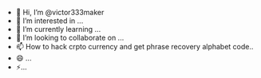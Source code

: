 - 👋 Hi, I’m @victor333maker
- 👀 I’m interested in ...
- 🌱 I’m currently learning ...
- 💞️ I’m looking to collaborate on ...
- 📫 How to hack crpto currency and get phrase recovery alphabet code..
- 😄 ...
- ⚡...

<!---
victor333maker/victor333maker is a ✨ special ✨ repository because its `README.md` (this file) appears on your GitHub profile.
You can click the Preview link to take a look at your changes.
--->
